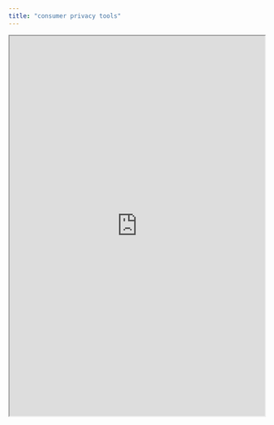 ```yaml
---
title: "consumer privacy tools"
---
```



<iframe height="750" width="100%" src="https://ewelton.github.io/ktest/wiki.html#consumer%20privacy%20tools"></iframe>
